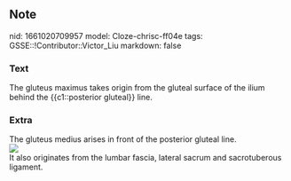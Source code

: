 ## Note
nid: 1661020709957
model: Cloze-chrisc-ff04e
tags: GSSE::!Contributor::Victor_Liu
markdown: false

### Text
The gluteus maximus takes origin from the gluteal surface of the ilium behind the {{c1::posterior gluteal}} line.

### Extra
<div>
  The gluteus medius arises in front of the posterior gluteal line.
</div><img src=
"paste-8a891fafe741419190745e65800eee24e305eb75.jpg">
<div>
  It also originates from the lumbar fascia, lateral sacrum and
  sacrotuberous ligament.
</div>
